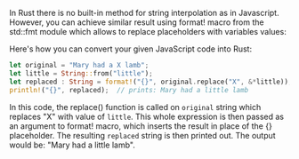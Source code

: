 In Rust there is no built-in method for string interpolation as in Javascript. However, you can achieve similar result using format! macro from the std::fmt module which allows to replace placeholders with variables values:

Here's how you can convert your given JavaScript code into Rust: 
```rust
let original = "Mary had a X lamb";
let little = String::from("little");
let replaced : String = format!("{}", original.replace("X", &*little));
println!("{}", replaced);  // prints: Mary had a little lamb 
```
In this code, the replace() function is called on `original` string which replaces "X" with value of `little`. This whole expression is then passed as an argument to format! macro, which inserts the result in place of the {} placeholder. The resulting `replaced` string is then printed out.
The output would be: "Mary had a little lamb".
